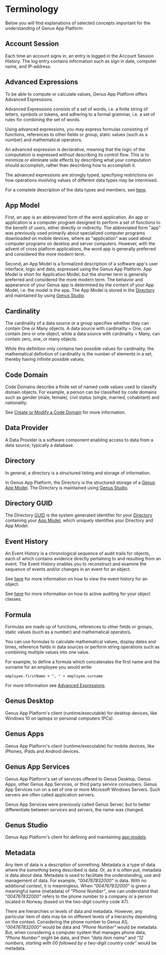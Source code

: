 # Terminology

Below you will find explanations of selected concepts important for the understanding of Genus App Platform.

## Account Session

Each time an account signs in, an entry is logged in the Account Session History. The log entry contains information such as sign in date, computer name, and IP-address.

## Advanced Expressions

To be able to compute or calculate values, Genus App Platform offers Advanced Expressions.

Advanced Expressions consists of a set of words, i.e. a finite string of letters, symbols or tokens, and adhering to a formal grammar, i.e. a set of rules for combining the set of words.

Using advanced expressions, you may express formulas consisting of functions, references to other fields or group, static values (such as a number) and mathematical operators.

An advanced expression is declarative, meaning that the logic of the computation is expressed without describing its control flow. This is to minimize or eliminate side effects by describing what your computation should accomplish, rather than describing how to accomplish it.

The advanced expressions are strongly typed, specifying restrictions on how operations involving values of different data types may be intermixed.

For a complete description of the data types and members, see [here](common-concepts/advanced-expressions.md).

## App Model

First, an app is an abbreviated form of the word application. An app or application is a computer program designed to perform a set of functions to the benefit of users, either directly or indirectly. The abbreviated form "app" was previously used primarily about specialized computer programs downloaded on mobile devices, where as "application" was used about computer programs on desktop and server computers. However, with the advent of cross platform applications, the word app is generally preferred and considered the more modern term.

Second, an App Model is a formalized description of a software app's user interface, logic and data, expressed using the Genus App Platform. App Model is short for Application Model, but the shorter term is generally preferred and considered the more modern term. The behavior and appearance of your Genus app is determined by the content of your App Model, i.e. the model is the app. The App Model is stored in the [Directory](#directory) and maintained by using [Genus Studio](#genus-studio).

## Cardinality

The cardinality of a data source or a group specifies whether they can contain One or Many objects. A data source with cardinality = One, can contain zero or one object, while a data source with cardinality = Many, can contain zero, one, or many objects.

While this definition only contains two possible values for cardinality, the mathematical definition of cardinality is the number of elements in a set, thereby having infinite possible values.

## Code Domain

Code Domains describe a finite set of named code values used to classify domain objects. For example, a person can be classified by code domains such as gender (male, female), civil status (single, married, cohabitant) and nationality.

See [Create or Modify a Code Domain](data/object-class/create-or-modify-a-code-domain.md) for more information.

## Data Provider

A Data Provider is a software component enabling access to data from a data source, typically a database.

## Directory

In general, a directory is a structured listing and storage of information.

In Genus App Platform, the Directory is the structured storage of a [Genus App Model](#app-model). The Directory is maintained using [Genus Studio](#genus-studio).

## Directory GUID

The Directory [GUID](https://en.wikipedia.org/wiki/Universally_unique_identifier) is the system generated identifier for your [Directory](#directory) containing your [App Model](#app-model), which uniquely identifies your Directory and App Model.

## Event History

An Event History is a chronological sequence of audit trails for objects, each of which contains evidence directly pertaining to and resulting from an event. The Event History enables you to reconstruct and examine the sequence of events and/or changes in an event for an object.

See [here](../../users/working-in-tables/advanced/view-history.md) for more information on how to view the event history for an object.

See [here](object-class/modify-an-object--or-identifier-domain/events.md "Events") for more information on how to active auditing for your object classes.

## Formula

Formulas are made up of functions, references to other fields or groups, static values (such as a number) and mathematical operators.

You can use formulas to calculate mathematical values, display dates and times, reference fields in data sources or perform string operations such as combining multiple values into one value.

For example, to define a formula which concatenates the first name and the surname for an employee you would write:  

```
employee.firstName + ", " + employee.surname
```

For more information see [Advanced Expressions](common-concepts/advanced-expressions.md).

## Genus Desktop

Genus App Platform's client (runtime/executable) for desktop devices, like Windows 10 on laptops or personal computers (PCs).

## Genus Apps

Genus App Platform's client (runtime/executable) for mobile devices, like iPhones, iPads and Android devices.

## Genus App Services

Genus App Platform's set of services offered to Genus Desktop, Genus Apps, other Genus App Services, or third party service consumers. Genus App Services run on a set of one or more Microsoft Windows Servers. Such servers are often called application servers.

Genus App Services were previously called Genus Server, but to better differentiate between _services_ and _servers_, the name was changed.

## Genus Studio

Genus App Platform's client for defining and maintaining [app models](#app-model).

## Metadata

Any item of data is a description of something. Metadata is a type of data where the _something_ being described is data. Or, as it is often put, metadata is data about data. Metadata is used to facilitate the understanding, use and management of data. For example, _"004767832000"_ is data. With no additional context, it is meaningless. When _"004767832000"_ is given a meaningful name (metadata) of _"Phone Number"_, one can understand that _"004767832000"_ refers to the phone number to a company or a person located in Norway (based on the two-digit country code 47).

There are hierarchies or levels of data and metadata. However, any particular item of data may be on different levels of a hierarchy depending on the context. Considering the phone number to Genus AS, _"004767832000"_ would be data and _"Phone Number"_ would be metadata. But, when considering a computer system that manages phone data, _"Phone Number"_ might be data, and then _"data item name"_ and _"12 numbers, starting with 00 followed by a two-digit country code"_ would be metadata.
